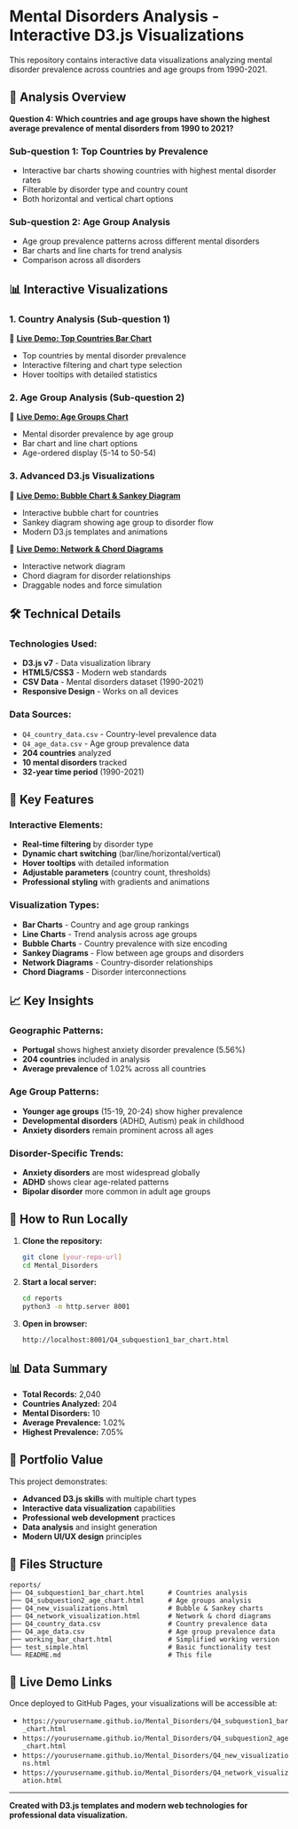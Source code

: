 # Mental Disorders Analysis - Interactive D3.js Visualizations

This repository contains interactive data visualizations analyzing mental disorder prevalence across countries and age groups from 1990-2021.

## 🎯 **Analysis Overview**

**Question 4: Which countries and age groups have shown the highest average prevalence of mental disorders from 1990 to 2021?**

### **Sub-question 1: Top Countries by Prevalence**
- Interactive bar charts showing countries with highest mental disorder rates
- Filterable by disorder type and country count
- Both horizontal and vertical chart options

### **Sub-question 2: Age Group Analysis**
- Age group prevalence patterns across different mental disorders
- Bar charts and line charts for trend analysis
- Comparison across all disorders

## 📊 **Interactive Visualizations**

### **1. Country Analysis (Sub-question 1)**
🔗 **[Live Demo: Top Countries Bar Chart](Q4_subquestion1_bar_chart.html)**
- Top countries by mental disorder prevalence
- Interactive filtering and chart type selection
- Hover tooltips with detailed statistics

### **2. Age Group Analysis (Sub-question 2)**
🔗 **[Live Demo: Age Groups Chart](Q4_subquestion2_age_chart.html)**
- Mental disorder prevalence by age group
- Bar chart and line chart options
- Age-ordered display (5-14 to 50-54)

### **3. Advanced D3.js Visualizations**
🔗 **[Live Demo: Bubble Chart & Sankey Diagram](Q4_new_visualizations.html)**
- Interactive bubble chart for countries
- Sankey diagram showing age group to disorder flow
- Modern D3.js templates and animations

🔗 **[Live Demo: Network & Chord Diagrams](Q4_network_visualization.html)**
- Interactive network diagram
- Chord diagram for disorder relationships
- Draggable nodes and force simulation

## 🛠 **Technical Details**

### **Technologies Used:**
- **D3.js v7** - Data visualization library
- **HTML5/CSS3** - Modern web standards
- **CSV Data** - Mental disorders dataset (1990-2021)
- **Responsive Design** - Works on all devices

### **Data Sources:**
- `Q4_country_data.csv` - Country-level prevalence data
- `Q4_age_data.csv` - Age group prevalence data
- **204 countries** analyzed
- **10 mental disorders** tracked
- **32-year time period** (1990-2021)

## 🎨 **Key Features**

### **Interactive Elements:**
- **Real-time filtering** by disorder type
- **Dynamic chart switching** (bar/line/horizontal/vertical)
- **Hover tooltips** with detailed information
- **Adjustable parameters** (country count, thresholds)
- **Professional styling** with gradients and animations

### **Visualization Types:**
- **Bar Charts** - Country and age group rankings
- **Line Charts** - Trend analysis across age groups
- **Bubble Charts** - Country prevalence with size encoding
- **Sankey Diagrams** - Flow between age groups and disorders
- **Network Diagrams** - Country-disorder relationships
- **Chord Diagrams** - Disorder interconnections

## 📈 **Key Insights**

### **Geographic Patterns:**
- **Portugal** shows highest anxiety disorder prevalence (5.56%)
- **204 countries** included in analysis
- **Average prevalence** of 1.02% across all countries

### **Age Group Patterns:**
- **Younger age groups** (15-19, 20-24) show higher prevalence
- **Developmental disorders** (ADHD, Autism) peak in childhood
- **Anxiety disorders** remain prominent across all ages

### **Disorder-Specific Trends:**
- **Anxiety disorders** are most widespread globally
- **ADHD** shows clear age-related patterns
- **Bipolar disorder** more common in adult age groups

## 🚀 **How to Run Locally**

1. **Clone the repository:**
   ```bash
   git clone [your-repo-url]
   cd Mental_Disorders
   ```

2. **Start a local server:**
   ```bash
   cd reports
   python3 -m http.server 8001
   ```

3. **Open in browser:**
   ```
   http://localhost:8001/Q4_subquestion1_bar_chart.html
   ```

## 📊 **Data Summary**

- **Total Records:** 2,040
- **Countries Analyzed:** 204
- **Mental Disorders:** 10
- **Average Prevalence:** 1.02%
- **Highest Prevalence:** 7.05%

## 🎯 **Portfolio Value**

This project demonstrates:
- **Advanced D3.js skills** with multiple chart types
- **Interactive data visualization** capabilities
- **Professional web development** practices
- **Data analysis** and insight generation
- **Modern UI/UX design** principles

## 📝 **Files Structure**

```
reports/
├── Q4_subquestion1_bar_chart.html      # Countries analysis
├── Q4_subquestion2_age_chart.html      # Age groups analysis
├── Q4_new_visualizations.html          # Bubble & Sankey charts
├── Q4_network_visualization.html       # Network & chord diagrams
├── Q4_country_data.csv                 # Country prevalence data
├── Q4_age_data.csv                     # Age group prevalence data
├── working_bar_chart.html              # Simplified working version
├── test_simple.html                    # Basic functionality test
└── README.md                           # This file
```

## 🔗 **Live Demo Links**

Once deployed to GitHub Pages, your visualizations will be accessible at:
- `https://yourusername.github.io/Mental_Disorders/Q4_subquestion1_bar_chart.html`
- `https://yourusername.github.io/Mental_Disorders/Q4_subquestion2_age_chart.html`
- `https://yourusername.github.io/Mental_Disorders/Q4_new_visualizations.html`
- `https://yourusername.github.io/Mental_Disorders/Q4_network_visualization.html`

---

**Created with D3.js templates and modern web technologies for professional data visualization.**